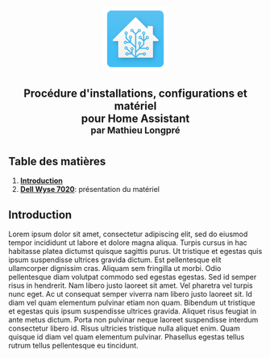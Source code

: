 <div align="center">
    <figure>
        <div>
            <img src="/images/icon_ha.png" alt="" width="128" height="128" />
        </div>
    </figure>
</div>
<h2 align="center">
   Procédure d'installations, configurations et matériel<br/>pour Home Assistant<br/><sup>par Mathieu Longpré</sup>
</h2>

## Table des matières

1. **[Introduction](#introduction)**
2. **[Dell Wyse 7020](https://github.com/logicup-connected/home-assistant/blob/main/WYSE-7020.md)**: présentation du matériel


## Introduction
Lorem ipsum dolor sit amet, consectetur adipiscing elit, sed do eiusmod tempor incididunt ut labore et dolore magna aliqua. Turpis cursus in hac habitasse platea dictumst quisque sagittis purus. Ut tristique et egestas quis ipsum suspendisse ultrices gravida dictum. Est pellentesque elit ullamcorper dignissim cras. Aliquam sem fringilla ut morbi. Odio pellentesque diam volutpat commodo sed egestas egestas. Sed id semper risus in hendrerit. Nam libero justo laoreet sit amet. Vel pharetra vel turpis nunc eget. Ac ut consequat semper viverra nam libero justo laoreet sit. Id diam vel quam elementum pulvinar etiam non quam. Bibendum ut tristique et egestas quis ipsum suspendisse ultrices gravida. Aliquet risus feugiat in ante metus dictum. Porta non pulvinar neque laoreet suspendisse interdum consectetur libero id. Risus ultricies tristique nulla aliquet enim. Quam quisque id diam vel quam elementum pulvinar. Phasellus egestas tellus rutrum tellus pellentesque eu tincidunt.
